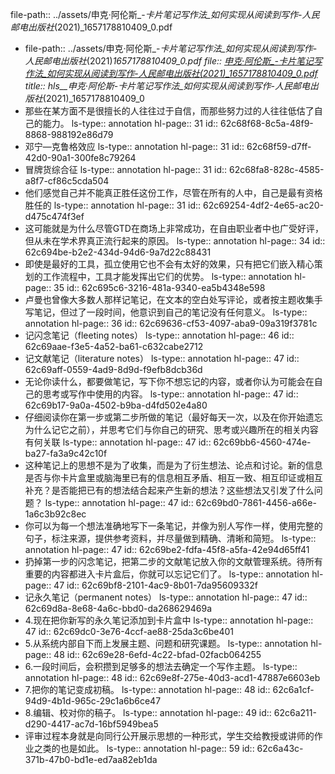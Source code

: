 file-path:: ../assets/申克·阿伦斯_-_卡片笔记写作法_如何实现从阅读到写作-人民邮电出版社_(2021)_1657178810409_0.pdf

- file-path:: ../assets/申克·阿伦斯_-_卡片笔记写作法_如何实现从阅读到写作-人民邮电出版社_(2021)_1657178810409_0.pdf
  file:: [申克·阿伦斯_-_卡片笔记写作法_如何实现从阅读到写作-人民邮电出版社_(2021)_1657178810409_0.pdf](../assets/申克·阿伦斯_-_卡片笔记写作法_如何实现从阅读到写作-人民邮电出版社_(2021)_1657178810409_0.pdf)
  title:: hls__申克·阿伦斯_-_卡片笔记写作法_如何实现从阅读到写作-人民邮电出版社_(2021)_1657178810409_0
- 那些在某方面不是很擅长的人往往过于自信，而那些努力过的人往往低估了自己的能力。
  ls-type:: annotation
  hl-page:: 31
  id:: 62c68f68-8c5a-48f9-8868-988192e86d79
- 邓宁—克鲁格效应
  ls-type:: annotation
  hl-page:: 31
  id:: 62c68f59-d7ff-42d0-90a1-300fe8c79264
- 冒牌货综合征
  ls-type:: annotation
  hl-page:: 31
  id:: 62c68fa8-828c-4585-a8f7-cf86c5cda504
- 他们感觉自己并不能真正胜任这份工作，尽管在所有的人中，自己是最有资格胜任的
  ls-type:: annotation
  hl-page:: 31
  id:: 62c69254-4df2-4e65-ac20-d475c474f3ef
- 这可能就是为什么尽管GTD在商场上非常成功，在自由职业者中也广受好评，但从未在学术界真正流行起来的原因。
  ls-type:: annotation
  hl-page:: 34
  id:: 62c694be-b2e2-434d-94d6-9a7d22c88431
- 即使是最好的工具，孤立使用它也不会有太好的效果，只有把它们嵌入精心策划的工作流程中，工具才能发挥出它们的优势。
  ls-type:: annotation
  hl-page:: 35
  id:: 62c695c6-3216-481a-9340-ea5b4348e598
- 卢曼也曾像大多数人那样记笔记，在文本的空白处写评论，或者按主题收集手写笔记，但过了一段时间，他意识到自己的笔记没有任何意义。
  ls-type:: annotation
  hl-page:: 36
  id:: 62c69636-cf53-4097-aba9-09a319f3781c
- 记闪念笔记（fleeting notes）
  ls-type:: annotation
  hl-page:: 46
  id:: 62c69aae-f3e5-4a52-ba61-c632cabe2712
- 记文献笔记（literature notes）
  ls-type:: annotation
  hl-page:: 47
  id:: 62c69aff-0559-4ad9-8d9d-f9efb8dcb36d
- 无论你读什么，都要做笔记，写下你不想忘记的内容，或者你认为可能会在自己的思考或写作中使用的内容。
  ls-type:: annotation
  hl-page:: 47
  id:: 62c69b17-9a0a-4502-b9ba-d4fd502e4a80
- 仔细阅读你在第一步或第二步所做的笔记（最好每天一次，以及在你开始遗忘为什么记它之前），并思考它们与你自己的研究、思考或兴趣所在的相关内容有何关联
  ls-type:: annotation
  hl-page:: 47
  id:: 62c69bb6-4560-474e-ba27-fa3a9c42c10f
- 这种笔记上的思想不是为了收集，而是为了衍生想法、论点和讨论。新的信息是否与你卡片盒里或脑海里已有的信息相互矛盾、相互一致、相互印证或相互补充？是否能把已有的想法结合起来产生新的想法？这些想法又引发了什么问题？
  ls-type:: annotation
  hl-page:: 47
  id:: 62c69bd0-7861-4456-a66e-1a6c3b92c8ec
- 你可以为每一个想法准确地写下一条笔记，并像为别人写作一样，使用完整的句子，标注来源，提供参考资料，并尽量做到精确、清晰和简短。
  ls-type:: annotation
  hl-page:: 47
  id:: 62c69be2-fdfa-45f8-a5fa-42e94d65ff41
- 扔掉第一步的闪念笔记，把第二步的文献笔记放入你的文献管理系统。待所有重要的内容都进入卡片盒后，你就可以忘记它们了。
  ls-type:: annotation
  hl-page:: 47
  id:: 62c69bf8-2101-4ac9-8b01-7da95609332f
- 记永久笔记（permanent notes）
  ls-type:: annotation
  hl-page:: 47
  id:: 62c69d8a-8e68-4a6c-bbd0-da268629469a
- 4.现在把你新写的永久笔记添加到卡片盒中
  ls-type:: annotation
  hl-page:: 47
  id:: 62c69dc0-3e76-4ccf-ae88-25da3c6be401
- 5.从系统内部自下而上发展主题、问题和研究课题。
  ls-type:: annotation
  hl-page:: 48
  id:: 62c69e28-6efd-4c22-bfad-02facb064255
- 6.一段时间后，会积攒到足够多的想法去确定一个写作主题。
  ls-type:: annotation
  hl-page:: 48
  id:: 62c69e8f-275e-40d3-acd1-47887e6603eb
- 7.把你的笔记变成初稿。
  ls-type:: annotation
  hl-page:: 48
  id:: 62c6a1cf-94d9-4b1d-965c-29c1a6b6ce47
- 8.编辑、校对你的稿子。
  ls-type:: annotation
  hl-page:: 49
  id:: 62c6a211-d290-4417-ac7d-16bf5949bea5
- 评审过程本身就是向同行公开展示思想的一种形式，学生交给教授或讲师的作业之类的也是如此。
  ls-type:: annotation
  hl-page:: 59
  id:: 62c6a43c-371b-47b0-bd1e-ed7aa82eb1da
